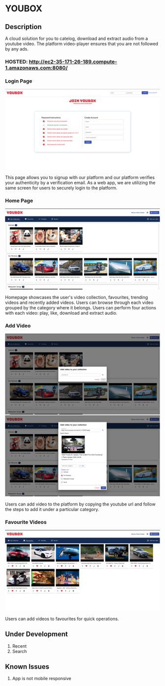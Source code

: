 # YOUBOX

## Description
A cloud solution for you to catelog, download and extract audio from a youtube video. The platform video-player ensures that you are not followed by any ads.

### HOSTED: http://ec2-35-171-26-189.compute-1.amazonaws.com:8080/

### Login Page
![login-page](https://github.com/vishnudivakar31/YouBox/blob/main/screenshots/login_screen.png?raw=true)

This page allows you to signup with our platform and our platform verifies your authenticity by a verification email. As a web app, we are utilizing the same screen for users to securely login to the platform.

### Home Page
![home-page](https://github.com/vishnudivakar31/YouBox/blob/main/screenshots/homepage.png?raw=true)

Homepage showcases the user's video collection, favourites, trending videos and recently added videos. Users can browse through each video grouped by the category where it belongs. Users can perform four actions with each video: play, like, download and extract audio.

### Add Video
![add-video-1](https://github.com/vishnudivakar31/YouBox/blob/main/screenshots/add_video.png?raw=true)
![add-video-2](https://github.com/vishnudivakar31/YouBox/blob/main/screenshots/add_category.png)

Users can add video to the platform by copying the youtube url and follow the steps to add it under a particular category. 

### Favourite Videos
![fav-videos](https://github.com/vishnudivakar31/YouBox/blob/main/screenshots/favourites.png?raw=true)

Users can add videos to favourites for quick operations.

## Under Development
1. Recent
2. Search

## Known Issues
1. App is not mobile responsive
